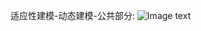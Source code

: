 适应性建模-动态建模-公共部分:
![Image text](https://raw.githubusercontent.com/yyyhub/webengineering/master/img-folder/%E9%80%82%E5%BA%94%E6%80%A7%E5%BB%BA%E6%A8%A1-%E5%8A%A8%E6%80%81%E5%BB%BA%E6%A8%A1-%E5%85%AC%E5%85%B1%E9%83%A8%E5%88%86.png)
